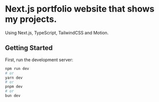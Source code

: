 # Next.js portfolio website that shows my projects.
Using Next.js, TypeScript, TailwindCSS and Motion.

## Getting Started
First, run the development server:

```bash
npm run dev
# or
yarn dev
# or
pnpm dev
# or
bun dev
```

